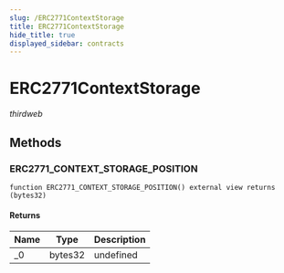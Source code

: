 ```yaml
---
slug: /ERC2771ContextStorage
title: ERC2771ContextStorage
hide_title: true
displayed_sidebar: contracts
---
```


# ERC2771ContextStorage

_thirdweb_

## Methods

### ERC2771_CONTEXT_STORAGE_POSITION

```solidity
function ERC2771_CONTEXT_STORAGE_POSITION() external view returns (bytes32)
```

#### Returns

| Name | Type    | Description |
| ---- | ------- | ----------- |
| \_0  | bytes32 | undefined   |
